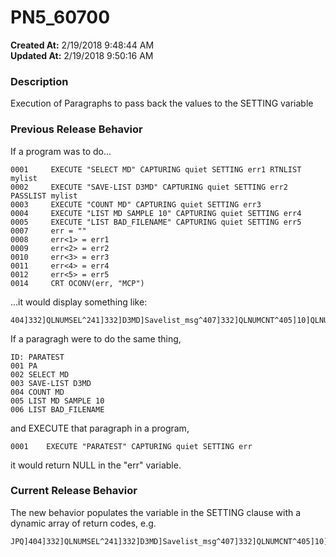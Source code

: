 # PN5_60700

**Created At:** 2/19/2018 9:48:44 AM  
**Updated At:** 2/19/2018 9:50:16 AM  


### Description

Execution of Paragraphs to pass back the values to the SETTING variable



### Previous Release Behavior

If a program was to do...

```
0001     EXECUTE "SELECT MD" CAPTURING quiet SETTING err1 RTNLIST mylist
0002     EXECUTE "SAVE-LIST D3MD" CAPTURING quiet SETTING err2 PASSLIST mylist
0003     EXECUTE "COUNT MD" CAPTURING quiet SETTING err3
0004     EXECUTE "LIST MD SAMPLE 10" CAPTURING quiet SETTING err4
0005     EXECUTE "LIST BAD_FILENAME" CAPTURING quiet SETTING err5
0007     err = ""
0008     err<1> = err1
0009     err<2> = err2
0010     err<3> = err3
0011     err<4> = err4
0012     err<5> = err5
0014     CRT OCONV(err, "MCP")
```

...it would display something like:

```
404]332]QLNUMSEL^241]332]D3MD]Savelist_msg^407]332]QLNUMCNT^405]10]QLNUMLIST^401]QLBADFILE
```

If a paragragh were to do the same thing,

```
ID: PARATEST
001 PA
002 SELECT MD
003 SAVE-LIST D3MD
004 COUNT MD
005 LIST MD SAMPLE 10
006 LIST BAD_FILENAME
```

and EXECUTE that paragraph in a program,

```
0001    EXECUTE "PARATEST" CAPTURING quiet SETTING err
```

it would return NULL in the "err" variable.



### Current Release Behavior

The new behavior populates the variable in the SETTING clause with a dynamic array of return codes, e.g.

```
JPQ]404]332]QLNUMSEL^241]332]D3MD]Savelist_msg^407]332]QLNUMCNT^405]10]QLNUMLIST^401]QLBADFILE
```
